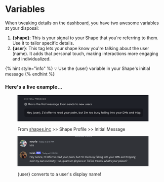 # Variables

When tweaking details on the dashboard, you have two awesome variables at your disposal:

1. **{shape}**: This is your signal to your Shape that you're referring to them. Use it to tailor specific details.
2. **{user}**: This tag lets your shape know you're talking about the user (name). It adds that personal touch, making interactions more engaging and individualized.

{% hint style="info" %}
:bulb: Use the {user} variable in your Shape's initial message
{% endhint %}

### Here's a live example...

<figure><img src="../../.gitbook/assets/Screenshot 2023-12-03 at 2.17.27 PM.png" alt=""><figcaption><p>From <a href="https://shapes.inc">shapes.inc</a> >> Shape Profile >> Initial Message</p></figcaption></figure>

<figure><img src="../../.gitbook/assets/Screenshot 2023-12-03 at 2.15.49 PM.png" alt=""><figcaption><p>{user} converts to a user's display name!</p></figcaption></figure>

